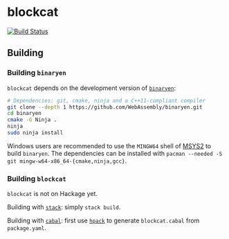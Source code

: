 # blockcat

[![Build Status](https://travis-ci.org/TerrorJack/blockcat.svg)](https://travis-ci.org/TerrorJack/blockcat)

## Building

### Building `binaryen`

`blockcat` depends on the development version of [`binaryen`](https://github.com/WebAssembly/binaryen):

```sh
# Dependencies: git, cmake, ninja and a C++11-compliant compiler
git clone --depth 1 https://github.com/WebAssembly/binaryen.git
cd binaryen
cmake -G Ninja .
ninja
sudo ninja install
```

Windows users are recommended to use the `MINGW64` shell of [MSYS2](http://www.msys2.org/) to build `binaryen`. The dependencies can be installed with `pacman --needed -S git mingw-w64-x86_64-{cmake,ninja,gcc}`.

### Building `blockcat`

`blockcat` is not on Hackage yet.

Building with [`stack`](https://docs.haskellstack.org/en/stable/README/): simply `stack build`.

Building with [`cabal`](https://cabal.readthedocs.io/en/latest/): first use [`hpack`](https://github.com/sol/hpack) to generate `blockcat.cabal` from `package.yaml`.
